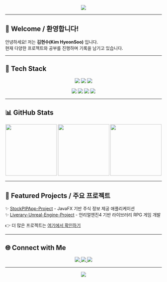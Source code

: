 <p align="center"> 
  <img src="https://capsule-render.vercel.app/api?type=waving&color=auto&height=250&section=header&text=Kim%20HyeonSoo's%20Github%20🧮&fontSize=45&animation=fadeIn&fontAlignY=40" /> 
</p>

---

## 👋 Welcome / 환영합니다!
안녕하세요! 저는 **김현수(Kim HyeonSoo)** 입니다.  
현재 다양한 프로젝트와 공부를 진행하며 기록을 남기고 있습니다.

---

## 🚀 Tech Stack
<p align="center"> 
  <!-- 언어 -->
  <img src="https://img.shields.io/badge/Python-3776AB?style=for-the-badge&logo=python&logoColor=white"/>
  <img src="https://img.shields.io/badge/Java-007396?style=for-the-badge&logo=openjdk&logoColor=white"/>
  <img src="https://img.shields.io/badge/C-00599C?style=for-the-badge&logo=c&logoColor=white"/>
</p>
<p align="center"> 
  <!-- 프레임워크 & 라이브러리 -->
  <img src="https://img.shields.io/badge/Unity-FFFFFF?style=for-the-badge&logo=unity&logoColor=black"/>
  <img src="https://img.shields.io/badge/Unreal-0E1128?style=for-the-badge&logo=unrealengine&logoColor=white"/>
  <img src="https://img.shields.io/badge/MySQL-4479A1?style=for-the-badge&logo=mysql&logoColor=white"/>
  <img src="https://img.shields.io/badge/Testing-25A162?style=for-the-badge&logo=testinglibrary&logoColor=white"/>
</p>

---

## 📊 GitHub Stats
<p align="center">
  <img src="https://github-readme-stats.vercel.app/api?username=colabdaegu&show_icons=true&theme=dark" height="165"/>
  <img src="https://github-readme-stats.vercel.app/api/top-langs/?username=colabdaegu&layout=compact&theme=dark" height="165"/>
  <img src="https://streak-stats.demolab.com?user=colabdaegu&theme=dark&hide_border=true" height="165"/>
</p>

---

## 📌 Featured Projects / 주요 프로젝트
✨ [StockPIPApp-Project](https://github.com/colabdaegu/StockPIPApp-Project) - JavaFX 기반 주식 정보 제공 애플리케이션  
✨ [Liverary-Unreal-Engine-Project](https://github.com/colabdaegu/Liverary-Unreal-Engine-Project) - 언리얼엔진4 기반 라이브러리 RPG 게임 개발  

👉 더 많은 프로젝트는 [여기에서 확인하기](https://github.com/colabdaegu?tab=repositories)

---

## 🌐 Connect with Me
<p align="center"> 
  <a href="mailto:your_email@example.com">
    <img src="https://img.shields.io/badge/Gmail-D14836?style=for-the-badge&logo=gmail&logoColor=white"/>
  </a> 
  <a href="https://colabdaegu.tistory.com/">
    <img src="https://img.shields.io/badge/Tistory-000000?style=for-the-badge&logo=tistory&logoColor=white"/>
  </a> 
  <a href="https://github.com/colabdaegu">
    <img src="https://img.shields.io/badge/GitHub-181717?style=for-the-badge&logo=github&logoColor=white"/>
  </a>
  <!-- 나중에 다른 SNS나 사이트 추가 가능 -->
</p>

---

<p align="center"> 
  <img src="https://capsule-render.vercel.app/api?type=waving&color=auto&height=120&section=footer"/> 
</p>
